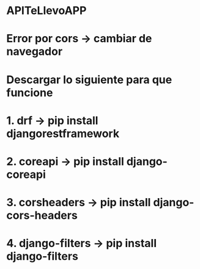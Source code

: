 #                             APITeLlevoAPP

# Error por cors -> cambiar de navegador

# Descargar lo siguiente para que funcione

# 1. drf -> pip install djangorestframework
# 2. coreapi -> pip install django-coreapi
# 3. corsheaders -> pip install django-cors-headers
# 4. django-filters -> pip install django-filters